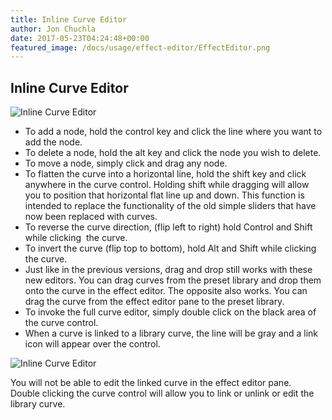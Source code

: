 ```yaml
---
title: Inline Curve Editor
author: Jon Chuchla
date: 2017-05-23T04:24:48+00:00
featured_image: /docs/usage/effect-editor/EffectEditor.png
---
```


## Inline Curve Editor

![Inline Curve Editor](/images/docs/usage/effect-editor/inline-curve-editor/InlineCurve-300x49.png)

  * To add a node, hold the control key and click the line where you want to add the node.
  * To delete a node, hold the alt key and click the node you wish to delete.
  * To move a node, simply click and drag any node.
  * To flatten the curve into a horizontal line, hold the shift key and click anywhere in the curve control. Holding shift while dragging will allow you to position that horizontal flat line up and down. This function is intended to replace the functionality of the old simple sliders that have now been replaced with curves.
  * To reverse the curve direction, (flip left to right) hold Control and Shift while clicking  the curve.
  * To invert the curve (flip top to bottom), hold Alt and Shift while clicking the curve.
  * Just like in the previous versions, drag and drop still works with these new editors. You can drag curves from the preset library and drop them onto the curve in the effect editor. The opposite also works. You can drag the curve from the effect editor pane to the preset library.
  * To invoke the full curve editor, simply double click on the black area of the curve control.
  * When a curve is linked to a library curve, the line will be gray and a link icon will appear over the control.  

![Inline Curve Editor](/images/docs/usage/effect-editor/inline-curve-editor/LinkedInlineCurve-300x49.png)
 
You will not be able to edit the linked curve in the effect editor pane.  Double clicking the curve control will allow you to link or unlink or edit the library curve.
